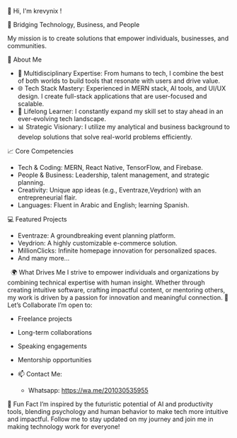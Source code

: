 👋 Hi, I'm krevynix !

🚀 Bridging Technology, Business, and People

My mission is to create solutions that empower individuals, businesses, and communities.

🌟 About Me
* 🎯 Multidisciplinary Expertise: From humans to tech, I combine the best of both worlds to build tools that resonate with users and drive value.
* 🌐 Tech Stack Mastery: Experienced in MERN stack, AI tools, and UI/UX design. I create full-stack applications that are user-focused and scalable.
* 🧠 Lifelong Learner: I constantly expand my skill set to stay ahead in an ever-evolving tech landscape.
* 📊 Strategic Visionary: I utilize my analytical and business background to develop solutions that solve real-world problems efficiently.

📈 Core Competencies
* Tech & Coding: MERN, React Native, TensorFlow, and Firebase.
* People & Business: Leadership, talent management, and strategic planning.
* Creativity: Unique app ideas (e.g., Eventraze,Veydrion) with an entrepreneurial flair.
* Languages: Fluent in Arabic and English; learning Spanish.

💻 Featured Projects
* Eventraze: A groundbreaking event planning platform.
* Veydrion: A highly customizable e-commerce solution.
* MillionClicks: Infinite homepage innovation for personalized spaces.
* And many more...

  🌍 What Drives Me
I strive to empower individuals and organizations by combining technical expertise with human insight. Whether through creating intuitive software, crafting impactful content, or mentoring others, my work is driven by a passion for innovation and meaningful connection.
🤝 Let’s Collaborate
I’m open to:
* Freelance projects
* Long-term collaborations
* Speaking engagements
* Mentorship opportunities

* 📫 Contact Me:
    * Whatsapp: https://wa.me/201030535955

🌟 Fun Fact
I’m inspired by the futuristic potential of AI and productivity tools, blending psychology and human behavior to make tech more intuitive and impactful.
Follow me to stay updated on my journey and join me in making technology work for everyone!






